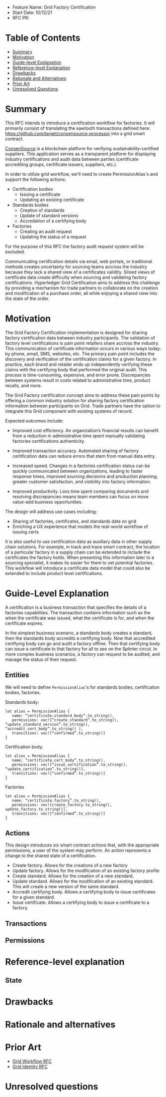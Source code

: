 - Feature Name: Grid Factory Certification
- Start Date: 10/12/21
- RFC PR: 

# Table of Contents

- [Summary](0000-certification.md#summary)
- [Motivation](0000-certification.md#motivation)
- [Guide-level Explanation](0000-certification.md#guide-level-explanation)
- [Reference-level Explanation](0000-certification.md#reference-level-explanation)
- [Drawbacks](0000-certification.md#drawbacks)
- [Rationale and Alternatives](0000-certification.md#rationale-and-alternatives)
- [Prior Art](0000-certification.md#prior-art)
- [Unresolved Questions](0000-certification.md#unresolved-questions)

# Summary
[summary]: #summary

This RFC intends to introduce a certification workflow for factories.
It will primarily consist of translating the sawtooth transactions defined here: 
https://github.com/target/consensource-processor into a grid smart contract.

[ConsenSource](https://github.com/target/consensource) is a blockchain platform 
for verifying sustainability-certified suppliers. This application serves as a 
transparent platform for displaying industry certifications and audit data 
between parties (certificate accrediting groups, certificate issuers, suppliers, 
etc.).

In order to utilize grid workflow, we'll need to create PermissionAlias's and
support the following actions:
- Certification bodies
    - Issuing a certificate
    - Updating an existing certificate
- Standards bodies
    - Creation of standards
    - Update of standard versions
    - Accredation of a certifying body
- Factories
    - Creating an audit request
    - Updating the status of a request

For the purpose of this RFC the factory audit request system will be excluded.

Communicating certification details via email, web portals, or traditional 
methods creates uncertainty for sourcing teams accross the industry because 
they lack a shared view of a certificates validity. Siloed views of certificate
data create difficulty when sourcing and validating factory certifications. 
Hyperledger Grid Certification aims to address this challenge by providing a 
mechanism for trade partners to collaborate on the creation and modification of 
a purchase order, all while enjoying a shared view into the state of the order.


# Motivation
[motivation]: #motivation

The Grid Factory Certification implementation is designed for sharing factory 
certification data between industry participants. The validation of factory
level certifications is pain point retailers share accross the industry. This 
communication of certificate information occurs in various ways today: by 
phone, email, SMS, websites, etc. The primary pain point includes the discovery
and verification of the certification claims for a given factory. In practice, 
each brand and retailer ends up independently verifying these claims with the 
certifying body that performed the original audit. This process is 
time-consuming, expensive, and error prone. Discrepancies between systems 
result in costs related to administrative time, product recalls, and more.

The Grid Factory certification concept aims to address these pain points by
offering a common industry solution for sharing factory certification 
information between participants on Grid. Trade partners have the option to 
integrate this Grid component with existing systems of record.

Expected outcomes include: 

- Improved cost efficiency. An organization’s financial results can benefit 
from a reduction in administrative time spent manually validating factories 
certifications authenticity.

- Improved transaction accuracy. Automated sharing of factory certification 
data can reduce errors that stem from manual data entry.

- Increased speed. Changes in a factories certification status can be quickly 
communicated between organizations, leading to faster response times, improved 
sourcing decisions and production planning, greater customer satisfaction, and 
visibility into factory information.

- Improved productivity. Less time spent comparing documents and resolving 
discrepancies means team members can focus on move value-add business 
opportunities.

The design will address use cases including:

- Sharing of factories, certificates, and standards data on grid
- Enriching a UX experience that models the real-world workflow of issuing certs

It is also useful to use certification data as auxiliary data in other supply
chain solutions. For example, in track and trace smart contract, the location 
of a particular factory in a supply chain can be extended to include the 
certificates the factory holds. When presenting this information later to a 
sourcing specialist, it makes its easier for them to vet potential factories. 
This workflow will introduce a certificate data model that could also be 
extended to include product level certifications. 


# Guide-Level Explanation
[guide-level-explanation]: #guide-level-explanation

A certification is a business transaction that specifies the details of a 
factories capabilities. The transaction contains information such as the when 
the certificate was issued, what the certificate is for, and when the 
certificate expires.

In the simplest business scenario, a standards body creates a standard, then 
the standards body accredits a certifying body. Now that accredited certifying 
body can go and audit a factory offline. Then that certifying body can issue a 
certificate to that factory for all to see on the Splinter circut. In more 
complex business scenarios, a factory can request to be audited, and manage the
status of their request.

## Entities

We will need to define `PermissionAlias`'s for standards bodies, certification bodies, factories.

Standards body:
```
let alias = PermissionAlias {
   name: “certificate.standard_body”.to_string(),
   permissions: vec![“create_standard”.to_string(), “update_standard_version”.to_string(), “accredit_cert_body”.to_string() ],
   transitions: vec![“confirmed”.to_string()]
}
```

Certification body:
```
let alias = PermissionAlias {
   name: “certificate.cert_body”.to_string(),
   permissions: vec![“issue_certification”.to_string(), “update_certification”.to_string()],
   transitions: vec![“confirmed”.to_string()]
}
```

Factories
```
let alias = PermissionAlias {
   name: “certificate.factory”.to_string(),
   permissions: vec![create_factory.to_string(), update_factory.to_string()],
   transitions: vec![“confirmed”.to_string()]
}
```

## Actions
This design introduces six smart contract actions that, with the appropriate 
permissions, a user of the system may perform. An action represents a change to 
the shared state of a certification.

- Create factory. Allows for the creations of a new factory
- Update factory. Allows for the modification of an existing factory profile
- Create standard. Allows for the creation of a new standard.
- Update standard. Allows for the modification of an existing standard. This 
will create a new version of the same standard.
- Accredit certifying body. Allows a certifying body to issue certificates for 
a given standard.
- Issue certificate. Allows a certifying body to issue a certificate to a factory.

## Transactions

## Permissions


# Reference-level explanation
[reference-level-explanation]: #reference-level-explanation

## State

# Drawbacks
[drawbacks]: #drawbacks


# Rationale and alternatives
[alternatives]: #alternatives


# Prior Art
[prior-art]: #prior-art
- [Grid Workflow RFC](https://github.com/hyperledger/grid-rfcs/pull/24)
- [Grid Identity RFC](https://github.com/hyperledger/grid-rfcs/pull/23)

# Unresolved questions
[unresolved]: #unresolved-questions
